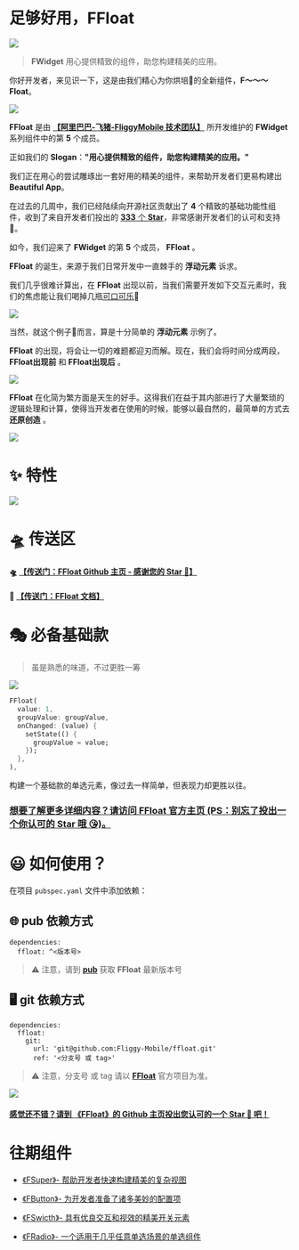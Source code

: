 # 足够好用，FFloat

[![](https://gw.alicdn.com/tfs/TB10J77tNv1gK0jSZFFXXb0sXXa-720-353.png)](https://github.com/Fliggy-Mobile)

> **FWidget** 用心提供精致的组件，助您构建精美的应用。

你好开发者，来见识一下，这是由我们精心为你烘培🍩的全新组件，**F～～～Float**。

![](https://gw.alicdn.com/tfs/TB1DTbvGy_1gK0jSZFqXXcpaXXa-360-360.jpg)


**FFloat** 是由 **[【阿里巴巴-飞猪-FliggyMobile 技术团队】](https://github.com/Fliggy-Mobile)** 所开发维护的 **FWidget** 系列组件中的第 **5** 个成员。

正如我们的 **Slogan**：**"用心提供精致的组件，助您构建精美的应用。"** 

我们正在用心的尝试雕琢出一套好用的精美的组件，来帮助开发者们更易构建出 **Beautiful App**。

在过去的几周中，我们已经陆续向开源社区贡献出了 **4** 个精致的基础功能性组件，收到了来自开发者们投出的 [**333** 个 **Star**](https://github.com/Fliggy-Mobile)，非常感谢开发者们的认可和支持 🥰。

如今，我们迎来了 **FWidget** 的第 **5** 个成员， **FFloat** 。  

 **FFloat** 的诞生，来源于我们日常开发中一直棘手的 **浮动元素** 诉求。
 
我们几乎很难计算出，在  **FFloat**  出现以前，当我们需要开发如下交互元素时，我们的焦虑能让我们喝掉几瓶[可口可乐](https://www.coca-cola.com.cn/)🥤

![](https://gw.alicdn.com/tfs/TB1YErvGvb2gK0jSZK9XXaEgFXa-331-114.gif)

当然，就这个例子🌰而言，算是十分简单的 **浮动元素** 示例了。

 **FFloat**  的出现，将会让一切的难题都迎刃而解。现在，我们会将时间分成两段， **FFloat出现前**  和  **FFloat出现后** 。
 
![](https://gw.alicdn.com/tfs/TB1nmHTGBr0gK0jSZFnXXbRRXXa-720-365.png)
 
 
 **FFloat**  在化简为繁方面是天生的好手。这得我们在益于其内部进行了大量繁琐的逻辑处理和计算，使得当开发者在使用的时候，能够以最自然的，最简单的方式去 **还原创造** 。


![](https://gw.alicdn.com/tfs/TB10qvQFrj1gK0jSZFOXXc7GpXa-964-1232.png)


# ✨ 特性


![](https://gw.alicdn.com/tfs/TB1BBv0FUY1gK0jSZFCXXcwqXXa-225-225.jpg)


# 🛸 传送区

#### 🛸 [【传送门：FFloat Github 主页 - 感谢您的 Star 🌟】](https://github.com/Fliggy-Mobile/ffloat)

#### 📖 [【传送门：FFloat 文档】](https://pub.dev/documentation/ffloat/latest/ffloat/ffloat-library.html)

# 🎭 必备基础款

> 虽是熟悉的味道，不过更胜一筹

![](https://gw.alicdn.com/tfs/TB1ZWJAFuH2gK0jSZFEXXcqMpXa-403-95.gif)

```dart
FFloat(
  value: 1,
  groupValue: groupValue,
  onChanged: (value) {
    setState(() {
      groupValue = value;
    });
  },
),
```

构建一个基础款的单选元素，像过去一样简单，但表现力却更胜以往。



### [想要了解更多详细内容？请访问 **FFloat** 官方主页 (PS：别忘了投出一个你认可的 **Star** 哦 😘)。](https://github.com/Fliggy-Mobile/ffloat)


# 😃 如何使用？

在项目 `pubspec.yaml` 文件中添加依赖：

## 🌐 pub 依赖方式

```
dependencies:
  ffloat: ^<版本号>
```

> ⚠️ 注意，请到 [**pub**](https://pub.dev/packages/ffloat) 获取 **FFloat** 最新版本号

## 🖥 git 依赖方式

```
dependencies:
  ffloat:
    git:
      url: 'git@github.com:Fliggy-Mobile/ffloat.git'
      ref: '<分支号 或 tag>'
```

> ⚠️ 注意，分支号 或 tag 请以 [**FFloat**](https://github.com/Fliggy-Mobile/ffloat) 官方项目为准。


[![](https://gw.alicdn.com/tfs/TB1NPD0FHH1gK0jSZFwXXc7aXXa-294-220.jpg)](https://github.com/Fliggy-Mobile/ffloat)

#### [感觉还不错？请到 《FFloat》的 Github 主页投出您认可的一个 Star 🌟 吧！](https://github.com/Fliggy-Mobile/ffloat)

# 往期组件

- [《FSuper》- 帮助开发者快速构建精美的复杂视图](https://github.com/Fliggy-Mobile/fsuper)

- [《FButton》- 为开发者准备了诸多美妙的配置项](https://github.com/Fliggy-Mobile/fbutton)

- [《FSwicth》- 具有优良交互和视效的精美开关元素](https://github.com/Fliggy-Mobile/fswitch)

- [《FRadio》- 一个适用于几乎任意单选场景的单选组件](https://github.com/Fliggy-Mobile/fradio)


